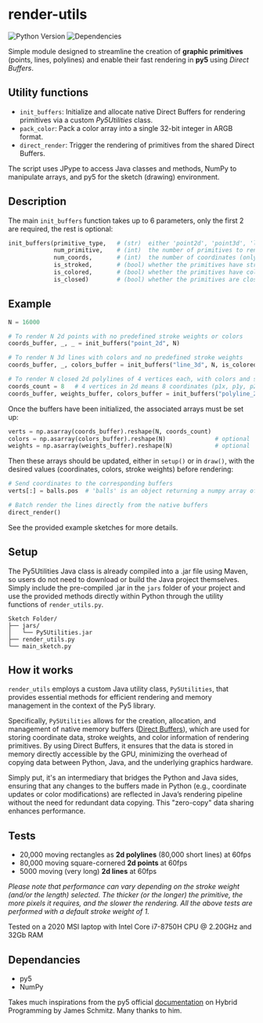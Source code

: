 # render-utils
![Python Version](https://img.shields.io/badge/python-3.11-blue)
![Dependencies](https://img.shields.io/badge/dependencies-NumPy-brightgreen)

Simple module designed to streamline the creation of **graphic primitives** (points, lines, polylines) and enable their fast rendering in **py5** using *Direct Buffers*.

## Utility functions
- `init_buffers`: Initialize and allocate native Direct Buffers for rendering primitives via a custom *Py5Utilities* class.
- `pack_color`: Pack a color array into a single 32-bit integer in ARGB format.
- `direct_render`: Trigger the rendering of primitives from the shared Direct Buffers.

The script uses JPype to access Java classes and methods, NumPy to manipulate arrays, and py5 for the sketch (drawing) environment.

## Description

The main `init_buffers` function takes up to 6 parameters, only the first 2 are required, the rest is optional:

```python
init_buffers(primitive_type,   # (str)  either 'point2d', 'point3d', 'line2d', 'line3d', 'polyline2d' or 'polyline3d'
             num_primitive,    # (int)  the number of primitives to render
             num_coords,       # (int)  the number of coordinates (only required when the primitive is of type 'polyline')
             is_stroked,       # (bool) whether the primitives have stroke weights/widths or not
             is_colored,       # (bool) whether the primitives have colors or not
             is_closed)        # (bool) whether the primitives are closed or not (only valid for polylines)
```

## Example

```python
N = 16000

# To render N 2d points with no predefined stroke weights or colors
coords_buffer, _, _ = init_buffers("point_2d", N)

# To render N 3d lines with colors and no predefined stroke weights
coords_buffer, _, colors_buffer = init_buffers("line_3d", N, is_colored=True)

# To render N closed 2d polylines of 4 vertices each, with colors and stroke weights
coords_count = 8   # 4 vertices in 2d means 8 coordinates (p1x, p1y, p2x, p2y, p3x, p3y, p4x, p4y)
coords_buffer, weights_buffer, colors_buffer = init_buffers("polyline_2d", N, num_coords=coords_count, is_stroked=True, is_colored=True, is_closed=True)
```
Once the buffers have been initialized, the associated arrays must be set up:

```python
verts = np.asarray(coords_buffer).reshape(N, coords_count)
colors = np.asarray(colors_buffer).reshape(N)              # optional
weights = np.asarray(weights_buffer).reshape(N)            # optional
```

Then these arrays should be updated, either in `setup()` or in `draw()`, with the desired values (coordinates, colors, stroke weights) before rendering:

```python
# Send coordinates to the corresponding buffers
verts[:] = balls.pos  # 'balls' is an object returning a numpy array of positions similar in shape to the corresponding buffer

# Batch render the lines directly from the native buffers
direct_render()
```
See the provided example sketches for more details.

## Setup
The Py5Utilities Java class is already compiled into a .jar file using Maven, so users do not need to download or build the Java project themselves. Simply include the pre-compiled .jar in the `jars` folder of your project and use the provided methods directly within Python through the utility functions of `render_utils.py`.

```
Sketch Folder/
├── jars/
│   └── Py5Utilities.jar
├── render_utils.py 
└── main_sketch.py
```


## How it works
`render_utils` employs a custom Java utility class, `Py5Utilities`, that provides essential methods for efficient rendering and memory management in the context of the Py5 library.

Specifically, `Py5Utilities` allows for the creation, allocation, and management of native memory buffers ([Direct Buffers](https://jpype.readthedocs.io/en/latest/userguide.html#buffer-backed-numpy-arrays)), which are used for storing coordinate data, stroke weights, and color information of rendering primitives. By using Direct Buffers, it ensures that the data is stored in memory directly accessible by the GPU, minimizing the overhead of copying data between Python, Java, and the underlying graphics hardware.

Simply put, it's an intermediary that bridges the Python and Java sides, ensuring that any changes to the buffers made in Python (e.g., coordinate updates or color modifications) are reflected in Java’s rendering pipeline without the need for redundant data copying. This "zero-copy" data sharing enhances performance.

## Tests
- 20,000 moving rectangles as **2d polylines** (80,000 short lines) at 60fps
- 80,000 moving square-cornered **2d points** at 60fps
- 5000 moving (very long) **2d lines** at 60fps

*Please note that performance can vary depending on the stroke weight (and/or the length) selected. The thicker (or the longer) the primitive, the more pixels it requires, and the slower the rendering.
All the above tests are performed with a default stroke weight of 1.*

Tested on a 2020 MSI laptop with Intel Core i7-8750H CPU @ 2.20GHz and 32Gb RAM

## Dependancies
- py5
- NumPy



Takes much inspirations from the py5 official [documentation](https://py5coding.org/content/hybrid_programming.html) on Hybrid Programming by James Schmitz. Many thanks to him.
